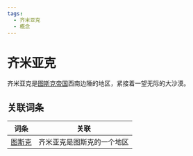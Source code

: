 ```yaml
---
tags:
  - 齐米亚克
  - 概念
---
```

# 齐米亚克

齐米亚克是[图斯克帝国](../../国家与王朝/图斯克帝国.md)西南边陲的地区，紧接着一望无际的大沙漠。

## 关联词条

| 词条      | 关联            |
| ------- | ------------- |
| [图斯克](../../国家与王朝/图斯克帝国.md)| 齐米亚克是图斯克的一个地区 |
